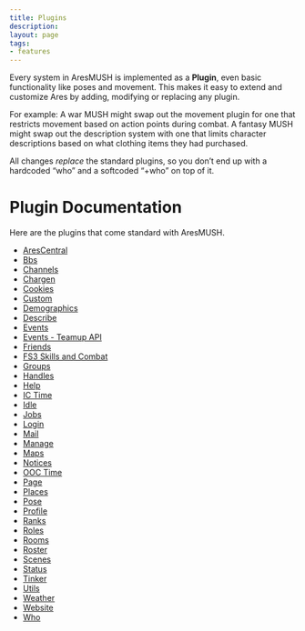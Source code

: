 ```yaml
---
title: Plugins
description:
layout: page
tags: 
- features
---
```


Every system in AresMUSH is implemented as a **Plugin**, even basic functionality like poses and movement.  This makes it easy to extend and customize Ares by adding, modifying or replacing any plugin. 

For example: A war MUSH might swap out the movement plugin for one that restricts movement based on action points during combat. A fantasy MUSH might swap out the description system with one that limits character descriptions based on what clothing items they had purchased. 

All changes *replace* the standard plugins, so you don’t end up with a hardcoded “who” and a softcoded “+who” on top of it.

# Plugin Documentation

Here are the plugins that come standard with AresMUSH.

* [AresCentral](/plugins/arescentral)
* [Bbs](/plugins/bbs)
* [Channels](/plugins/channels)
* [Chargen](/plugins/chargen)
* [Cookies](/plugins/cookies)
* [Custom](/plugins/custom)
* [Demographics](/plugins/demographics)
* [Describe](/plugins/describe)
* [Events](/plugins/events)
* [Events - Teamup API](/plugins/events-teamup)
* [Friends](/plugins/friends)
* [FS3 Skills and Combat](/plugins/fs3/)
* [Groups](/plugins/groups)
* [Handles](/plugins/handles)
* [Help](/plugins/help)
* [IC Time](/plugins/ictime)
* [Idle](/plugins/idle)
* [Jobs](/plugins/jobs)
* [Login](/plugins/login)
* [Mail](/plugins/mail)
* [Manage](/plugins/manage)
* [Maps](/plugins/maps)
* [Notices](/plugins/notices)
* [OOC Time](/plugins/ooctime)
* [Page](/plugins/page)
* [Places](/plugins/places)
* [Pose](/plugins/pose)
* [Profile](/plugins/profile)
* [Ranks](/plugins/ranks)
* [Roles](/plugins/roles)
* [Rooms](/plugins/rooms)
* [Roster](/plugins/roster)
* [Scenes](/plugins/scenes)
* [Status](/plugins/status)
* [Tinker](/plugins/tinker)
* [Utils](/plugins/utils)
* [Weather](/plugins/weather)
* [Website](/plugins/website)
* [Who](/plugins/who)